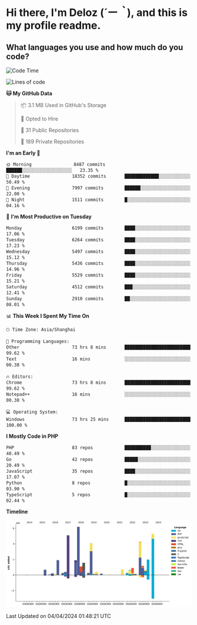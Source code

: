 # **Hi there, I'm Deloz (*´ー｀*), and this is my profile readme.**

## **What languages you use and how much do you code?**

<!--START_SECTION:waka-->
![Code Time](http://img.shields.io/badge/Code%20Time-3%2C679%20hrs%2029%20mins-blue)

![Lines of code](https://img.shields.io/badge/From%20Hello%20World%20I%27ve%20Written-40.3%20million%20lines%20of%20code-blue)

**🐱 My GitHub Data** 

> 📦 3.1 MB Used in GitHub's Storage 
 > 
> 💼 Opted to Hire
 > 
> 📜 31 Public Repositories 
 > 
> 🔑 189 Private Repositories 
 > 
**I'm an Early 🐤** 

```text
🌞 Morning                8487 commits        ██████░░░░░░░░░░░░░░░░░░░   23.35 % 
🌆 Daytime                18352 commits       █████████████░░░░░░░░░░░░   50.49 % 
🌃 Evening                7997 commits        ██████░░░░░░░░░░░░░░░░░░░   22.00 % 
🌙 Night                  1511 commits        █░░░░░░░░░░░░░░░░░░░░░░░░   04.16 % 
```
📅 **I'm Most Productive on Tuesday** 

```text
Monday                   6199 commits        ████░░░░░░░░░░░░░░░░░░░░░   17.06 % 
Tuesday                  6264 commits        ████░░░░░░░░░░░░░░░░░░░░░   17.23 % 
Wednesday                5497 commits        ████░░░░░░░░░░░░░░░░░░░░░   15.12 % 
Thursday                 5436 commits        ████░░░░░░░░░░░░░░░░░░░░░   14.96 % 
Friday                   5529 commits        ████░░░░░░░░░░░░░░░░░░░░░   15.21 % 
Saturday                 4512 commits        ███░░░░░░░░░░░░░░░░░░░░░░   12.41 % 
Sunday                   2910 commits        ██░░░░░░░░░░░░░░░░░░░░░░░   08.01 % 
```


📊 **This Week I Spent My Time On** 

```text
🕑︎ Time Zone: Asia/Shanghai

💬 Programming Languages: 
Other                    73 hrs 8 mins       █████████████████████████   99.62 % 
Text                     16 mins             ░░░░░░░░░░░░░░░░░░░░░░░░░   00.38 % 

🔥 Editors: 
Chrome                   73 hrs 8 mins       █████████████████████████   99.62 % 
Notepad++                16 mins             ░░░░░░░░░░░░░░░░░░░░░░░░░   00.38 % 

💻 Operating System: 
Windows                  73 hrs 25 mins      █████████████████████████   100.00 % 
```

**I Mostly Code in PHP** 

```text
PHP                      83 repos            ██████████░░░░░░░░░░░░░░░   40.49 % 
Go                       42 repos            █████░░░░░░░░░░░░░░░░░░░░   20.49 % 
JavaScript               35 repos            ████░░░░░░░░░░░░░░░░░░░░░   17.07 % 
Python                   8 repos             █░░░░░░░░░░░░░░░░░░░░░░░░   03.90 % 
TypeScript               5 repos             █░░░░░░░░░░░░░░░░░░░░░░░░   02.44 % 
```



**Timeline**

![Lines of Code chart](https://raw.githubusercontent.com/deloz/deloz/main/assets/bar_graph.png)


 Last Updated on 04/04/2024 01:48:21 UTC
<!--END_SECTION:waka-->
